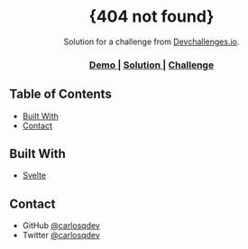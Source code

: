 <!-- Please update value in the {}  -->

<h1 align="center">{404 not found}</h1>

<div align="center">
   Solution for a challenge from  <a href="http://devchallenges.io" target="_blank">Devchallenges.io</a>.
</div>

<div align="center">
  <h3>
    <a href="https://carlosqdev.github.io/404-not-found/">
      Demo
    </a>
    <span> | </span>
    <a href="https://github.com/carlosqdev/404-not-found">
      Solution
    </a>
    <span> | </span>
    <a href="https://devchallenges.io/challenges/wBunSb7FPrIepJZAg0sY">
      Challenge
    </a>
  </h3>
</div>

<!-- TABLE OF CONTENTS -->

## Table of Contents

- [Built With](#built-with)
- [Contact](#contact)


## Built With

<!-- This section should list any major frameworks that you built your project using. Here are a few examples.-->

- [Svelte](https://svelte.dev/)


## Contact

- GitHub [@carlosqdev](https://{github.com/carlosqdev})
- Twitter [@carlosqdev](https://{twitter.com/carlosqdev})
